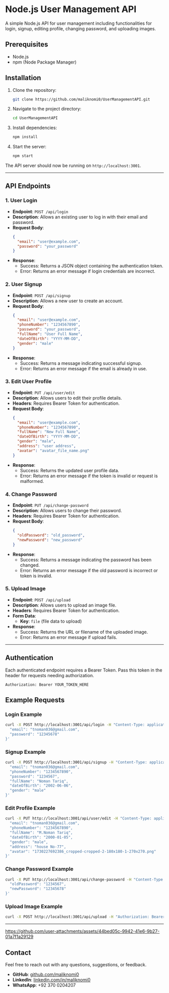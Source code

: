 
# Node.js User Management API

A simple Node.js API for user management including functionalities for login, signup, editing profile, changing password, and uploading images.

## Prerequisites

- Node.js
- npm (Node Package Manager)

## Installation

1. Clone the repository:
   ```bash
   git clone https://github.com/maliknomi0/UserManagementAPI.git
   ```
   
2. Navigate to the project directory:
   ```bash
   cd UserManagementAPI
   ```

3. Install dependencies:
   ```bash
   npm install
   ```

4. Start the server:
   ```bash
   npm start
   ```

The API server should now be running on `http://localhost:3001`.

---

## API Endpoints

### 1. User Login

- **Endpoint**: `POST /api/login`
- **Description**: Allows an existing user to log in with their email and password.
- **Request Body**:
  ```json
  {
    "email": "user@example.com",
    "password": "your_password"
  }
  ```
- **Response**:
  - Success: Returns a JSON object containing the authentication token.
  - Error: Returns an error message if login credentials are incorrect.

### 2. User Signup

- **Endpoint**: `POST /api/signup`
- **Description**: Allows a new user to create an account.
- **Request Body**:
  ```json
  {
    "email": "user@example.com",
    "phoneNumber": "1234567890",
    "password": "your_password",
    "fullName": "User Full Name",
    "dateOfBirth": "YYYY-MM-DD",
    "gender": "male"
  }
  ```
- **Response**:
  - Success: Returns a message indicating successful signup.
  - Error: Returns an error message if the email is already in use.

### 3. Edit User Profile

- **Endpoint**: `PUT /api/user/edit`
- **Description**: Allows users to edit their profile details.
- **Headers**: Requires Bearer Token for authentication.
- **Request Body**:
  ```json
  {
    "email": "user@example.com",
    "phoneNumber": "1234567890",
    "fullName": "New Full Name",
    "dateOfBirth": "YYYY-MM-DD",
    "gender": "male",
    "address": "user address",
    "avatar": "avatar_file_name.png"
  }
  ```
- **Response**:
  - Success: Returns the updated user profile data.
  - Error: Returns an error message if the token is invalid or request is malformed.

### 4. Change Password

- **Endpoint**: `PUT /api/change-password`
- **Description**: Allows users to change their password.
- **Headers**: Requires Bearer Token for authentication.
- **Request Body**:
  ```json
  {
    "oldPassword": "old_password",
    "newPassword": "new_password"
  }
  ```
- **Response**:
  - Success: Returns a message indicating the password has been changed.
  - Error: Returns an error message if the old password is incorrect or token is invalid.

### 5. Upload Image

- **Endpoint**: `POST /api/upload`
- **Description**: Allows users to upload an image file.
- **Headers**: Requires Bearer Token for authentication.
- **Form Data**:
  - **Key**: `file` (file data to upload)
- **Response**:
  - Success: Returns the URL or filename of the uploaded image.
  - Error: Returns an error message if upload fails.

---

## Authentication

Each authenticated endpoint requires a Bearer Token. Pass this token in the header for requests needing authorization.

```plaintext
Authorization: Bearer YOUR_TOKEN_HERE
```

## Example Requests

### Login Example
```bash
curl -X POST http://localhost:3001/api/login -H "Content-Type: application/json" -d '{
  "email": "tnoman036@gmail.com",
  "password": "12345678"
}'
```

### Signup Example
```bash
curl -X POST http://localhost:3001/api/signup -H "Content-Type: application/json" -d '{
  "email": "tnoman036@gmail.com",
  "phoneNumber": "1234567890",
  "password": "1234567",
  "fullName": "Noman Tariq",
  "dateOfBirth": "2002-06-06",
  "gender": "male"
}'
```

### Edit Profile Example
```bash
curl -X PUT http://localhost:3001/api/user/edit -H "Content-Type: application/json" -H "Authorization: Bearer YOUR_TOKEN_HERE" -d '{
  "email": "tnoman036@gmail.com",
  "phoneNumber": "1234567890",
  "fullName": "M.Noman Tariq",
  "dateOfBirth": "2000-01-05",
  "gender": "male",
  "address": "house No-77",
  "avatar": "1730227692386_cropped-cropped-2-180x180-1-270x270.png"
}'
```

### Change Password Example
```bash
curl -X PUT http://localhost:3001/api/change-password -H "Content-Type: application/json" -H "Authorization: Bearer YOUR_TOKEN_HERE" -d '{
  "oldPassword": "1234567",
  "newPassword": "12345678"
}'
```

### Upload Image Example
```bash
curl -X POST http://localhost:3001/api/upload -H "Authorization: Bearer YOUR_TOKEN_HERE" -F file=@/path/to/your/image.jpg
```

---
https://github.com/user-attachments/assets/44bed05c-9942-41e6-9b27-01a7f1a29129

## Contact

Feel free to reach out with any questions, suggestions, or feedback.

- **GitHub**: [github.com/maliknomi0](https://github.com/maliknomi0)
- **LinkedIn**: [linkedin.com/in/maliknomi0](https://linkedin.com/in/maliknomi0)
- **WhatsApp**: +92 370 0204207





